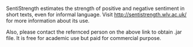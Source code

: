 SentiStrength estimates the strength of positive and negative sentiment in short texts, even for informal language. Visit http://sentistrength.wlv.ac.uk/ for more information about its use.

Also, please contact the refernced person on the above link to obtain .jar file. It is free for academic use but paid for commercial purpose.
